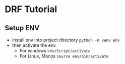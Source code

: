 # DRF Tutorial

## Setup ENV

* install env into project directory `python -m venv env`
* then activate the env
    * For windows `env/Script/activate`
    * For Linux, Macos `source env/bin/activate`
